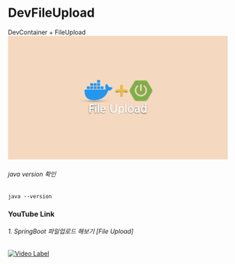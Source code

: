 # DevFileUpload
DevContainer + FileUpload
<img src="./image/title.png" width="1000"></img>

###### java version 확인

```
java --version
```

### YouTube Link

###### 1. SpringBoot 파일업로드 해보기 [File Upload]
[![Video Label](http://img.youtube.com/vi/wZkN34ap8RE/0.jpg)](https://youtu.be/wZkN34ap8RE)
